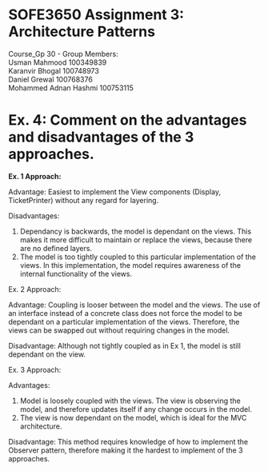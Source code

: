 # SOFE3650 Assignment 3: Architecture Patterns

Course_Gp 30 - Group Members:<br/>
Usman Mahmood 100349839<br/>
Karanvir Bhogal 100748973<br/>
Daniel Grewal 100768376<br/>
Mohammed Adnan Hashmi 100753115<br/>

# Ex. 4: Comment on the advantages and disadvantages of the 3 approaches.

<strong>Ex. 1 Approach:</strong>

Advantage:
Easiest to implement the View components (Display, TicketPrinter) without any regard for layering.

Disadvantages:
1) Dependancy is backwards, the model is dependant on the views. This makes it more difficult to maintain or replace the views, because there are no defined layers.
2) The model is too tightly coupled to this particular implementation of the views. In this implementation, the model requires awareness of the internal functionality of the views.

Ex. 2 Approach:

Advantage:
Coupling is looser between the model and the views. The use of an interface instead of a concrete class does not force the model to be dependant on a particular implementation of the views. Therefore, the views can be swapped out without requiring changes in the model.

Disadvantage:
Although not tightly coupled as in Ex 1, the model is still dependant on the view. 

Ex. 3 Approach:

Advantages:
1) Model is loosely coupled with the views. The view is observing the model, and therefore updates itself if any change occurs in the model.
2) The view is now dependant on the model, which is ideal for the MVC architecture.

Disadvantage:
This method requires knowledge of how to implement the Observer pattern, therefore making it the hardest to implement of the 3 approaches.
